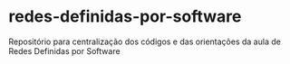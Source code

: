 # redes-definidas-por-software
Repositório para centralização dos códigos e das orientações da aula de Redes Definidas por Software
